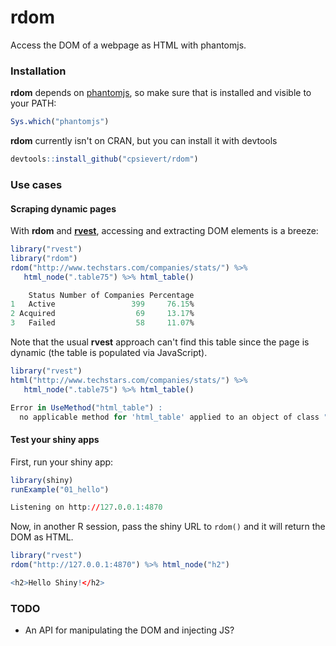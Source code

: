 rdom
=====

Access the DOM of a webpage as HTML with phantomjs.

### Installation

**rdom** depends on [phantomjs](http://phantomjs.org/), so make sure that is installed and visible to your PATH:

```r
Sys.which("phantomjs")
```

**rdom** currently isn't on CRAN, but you can install it with devtools

```r
devtools::install_github("cpsievert/rdom")
```

### Use cases

#### Scraping dynamic pages

With **rdom** and [**rvest**](http://cran.r-project.org/web/packages/rvest/), accessing and extracting DOM elements is a breeze:

```r
library("rvest")
library("rdom")
rdom("http://www.techstars.com/companies/stats/") %>%
   html_node(".table75") %>% html_table()
```

```r
    Status Number of Companies Percentage
1   Active                 399     76.15%
2 Acquired                  69     13.17%
3   Failed                  58     11.07%
```


Note that the usual **rvest** approach can't find this table since the page is dynamic (the table is populated via JavaScript).

```r
library("rvest")
html("http://www.techstars.com/companies/stats/") %>%
   html_node(".table75") %>% html_table()
```

```r
Error in UseMethod("html_table") : 
  no applicable method for 'html_table' applied to an object of class "NULL"
```

#### Test your shiny apps

First, run your shiny app:

```r
library(shiny)
runExample("01_hello")
```

```r
Listening on http://127.0.0.1:4870
```

Now, in another R session, pass the shiny URL to `rdom()` and it will return the DOM as HTML.

```r
library("rvest")
rdom("http://127.0.0.1:4870") %>% html_node("h2")
```

```r
<h2>Hello Shiny!</h2>
```

### TODO

* An API for manipulating the DOM and injecting JS?
